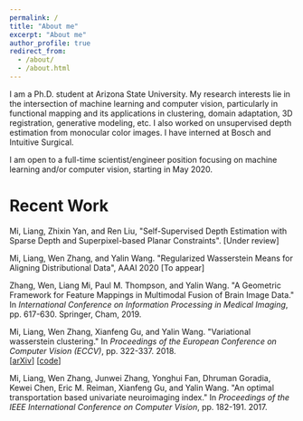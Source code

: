 ```yaml
---
permalink: /
title: "About me"
excerpt: "About me"
author_profile: true
redirect_from: 
  - /about/
  - /about.html
---
```


I am a Ph.D. student at Arizona State University. My research interests lie in the intersection of machine learning and computer vision, particularly in functional mapping and its applications in clustering, domain adaptation, 3D registration, generative modeling, etc. I also worked on unsupervised depth estimation from monocular color images. I have interned at Bosch and Intuitive Surgical. 

I am open to a full-time scientist/engineer position focusing on machine learning and/or computer vision, starting in May 2020.


Recent Work
======
Mi, Liang, Zhixin Yan, and Ren Liu, "Self-Supervised Depth Estimation with Sparse Depth and Superpixel-based Planar Constraints". [Under review]

Mi, Liang, Wen Zhang, and Yalin Wang. "Regularized Wasserstein Means for Aligning Distributional Data", AAAI 2020 [To appear]

Zhang, Wen, Liang Mi, Paul M. Thompson, and Yalin Wang. "A Geometric Framework for Feature Mappings in Multimodal Fusion of Brain Image Data." In *International Conference on Information Processing in Medical Imaging*, pp. 617-630. Springer, Cham, 2019.

Mi, Liang, Wen Zhang, Xianfeng Gu, and Yalin Wang. "Variational wasserstein clustering." In *Proceedings of the European Conference on Computer Vision (ECCV)*, pp. 322-337. 2018.  
\[[arXiv](https://arxiv.org/abs/1806.09045)\] \[[code](https://github.com/icemiliang/pyvot)\]

Mi, Liang, Wen Zhang, Junwei Zhang, Yonghui Fan, Dhruman Goradia, Kewei Chen, Eric M. Reiman, Xianfeng Gu, and Yalin Wang. "An optimal transportation based univariate neuroimaging index." In *Proceedings of the IEEE International Conference on Computer Vision*, pp. 182-191. 2017.
